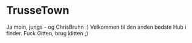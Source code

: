 # TrusseTown
Ja moin, jungs - og ChrisBruhn :)
Velkommen til den anden bedste Hub i finder.
Fuck Gitten, brug klitten ;)
